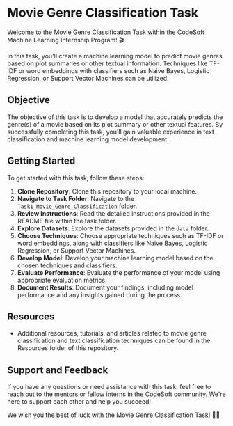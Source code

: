 # Movie Genre Classification Task

Welcome to the Movie Genre Classification Task within the CodeSoft Machine Learning Internship Program! 🎬

In this task, you'll create a machine learning model to predict movie genres based on plot summaries or other textual information. Techniques like TF-IDF or word embeddings with classifiers such as Naive Bayes, Logistic Regression, or Support Vector Machines can be utilized.

## Objective

The objective of this task is to develop a model that accurately predicts the genre(s) of a movie based on its plot summary or other textual features. By successfully completing this task, you'll gain valuable experience in text classification and machine learning model development.

## Getting Started

To get started with this task, follow these steps:

1. **Clone Repository**: Clone this repository to your local machine.
2. **Navigate to Task Folder**: Navigate to the `Task1_Movie_Genre_Classification` folder.
3. **Review Instructions**: Read the detailed instructions provided in the README file within the task folder.
4. **Explore Datasets**: Explore the datasets provided in the `data` folder.
5. **Choose Techniques**: Choose appropriate techniques such as TF-IDF or word embeddings, along with classifiers like Naive Bayes, Logistic Regression, or Support Vector Machines.
6. **Develop Model**: Develop your machine learning model based on the chosen techniques and classifiers.
7. **Evaluate Performance**: Evaluate the performance of your model using appropriate evaluation metrics.
8. **Document Results**: Document your findings, including model performance and any insights gained during the process.

## Resources

- Additional resources, tutorials, and articles related to movie genre classification and text classification techniques can be found in the Resources folder of this repository.

## Support and Feedback

If you have any questions or need assistance with this task, feel free to reach out to the mentors or fellow interns in the CodeSoft community. We're here to support each other and help you succeed!

We wish you the best of luck with the Movie Genre Classification Task! 🍿✨
